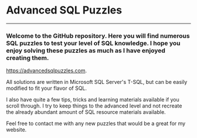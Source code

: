 # Advanced SQL Puzzles

----

### Welcome to the GitHub repository. Here you will find numerous SQL puzzles to test your level of SQL knowledge. I hope you enjoy solving these puzzles as much as I have enjoyed creating them.

https://advancedsqlpuzzles.com.

All solutions are written in Microsoft SQL Server's T-SQL, but can be easily modified to fit your flavor of SQL.

I also have quite a few tips, tricks and learning materials available if you scroll through. I try to keep things to the advanced level and not recreate the already abundant amount of SQL resource materials available.

Feel free to contact me with any new puzzles that would be a great for my website.
